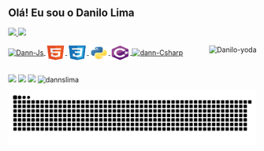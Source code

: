 ##  Olá! Eu sou o Danilo Lima ##

 <div>
  <a href="https://https://github.com/dannslima">
  <img height="180em" src="https://github-readme-stats.vercel.app/api?username=dannslima&show_icons=true&theme=dark&include_all_commits=true&count_private=true"/>
  <img height="180em" src="https://github-readme-stats.vercel.app/api/top-langs/?username=dannslima&layout=compact&langs_count=7&theme=dracula"/>
</div>
<div style="display: inline_block"><br>
  <img align="center" alt="Dann-Js" height="30" width="40" src="https://desenvolvimentoaberto.files.wordpress.com/2016/11/logoazuresql.png">
  <img align="center" alt="dann-HTML" height="30" width="40" src="https://raw.githubusercontent.com/devicons/devicon/master/icons/html5/html5-original.svg">
  <img align="center" alt="dann-CSS" height="30" width="40" src="https://raw.githubusercontent.com/devicons/devicon/master/icons/css3/css3-original.svg">
  <img align="center" alt="dann-Python" height="30" width="40" src="https://raw.githubusercontent.com/devicons/devicon/master/icons/python/python-original.svg">
  <img align="center" alt="dann-Csharp" height="30" width="40" src="https://raw.githubusercontent.com/devicons/devicon/master/icons/csharp/csharp-original.svg">
  <img align="center" alt="dann-Csharp" height="30" width="40" src="https://logowiki.net/uploads/logo/r/react-1.svg">
  
  
  <img align="right" alt="Danilo-yoda" src="https://media.tenor.com/images/c776f7646880b204fc587af986826db2/tenor.gif">
</div>
  
  ##
 
<div> 
  <a href="https://www.youtube.com/channel/UC9Py8u6BzqQwBimyZeVXhDA" target="_blank"><img src="https://img.shields.io/badge/YouTube-FF0000?style=for-the-badge&logo=youtube&logoColor=white" target="_blank"></a>
  <a href = "mailto:danilo.slima@hotmail.com"><img src="https://img.shields.io/badge/-Gmail-%23333?style=for-the-badge&logo=gmail&logoColor=white" target="_blank"></a>
  <a href="https://www.linkedin.com/in/danilo-lima-029bb8142" target="_blank"><img src="https://img.shields.io/badge/-LinkedIn-%230077B5?style=for-the-badge&logo=linkedin&logoColor=white" target="_blank"></a> 
 <img src="https://komarev.com/ghpvc/?username=dannslima&color=green" alt="dannslima" /> 
 
  ![Snake animation](https://github.com/dannslima/dannslima/blob/output/github-contribution-grid-snake.svg)
 
</div>






